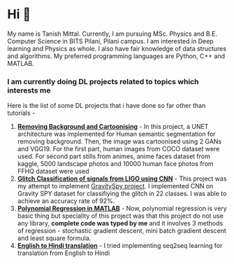 # Hi 👋


My name is Tanish Mittal. Currently, I am pursuing MSc. Physics and B.E. Computer Science in BITS Pilani, Pilani campus.
I am interested in Deep learning and Physics as whole. I also have fair knowledge of data structures and algorithms. My preferred programming languages are Python, C++ and MATLAB.

### I am currently doing DL projects related to topics which interests me
Here is the list of some DL projects that i have done so far other than tutorials - 
1. **[Removing Background and Cartoonising](https://github.com/Tanish-4067/BackgroundRemoverCartooniser)** - In this project, a UNET architecture was implemented for Human semantic segmentation for removing background. Then, the image was cartoonised using 2 GANs and VGG19. For the first part, human images from COCO dataset were used. For second part stills from animes, anime faces dataset from kaggle, 5000 landscape photos and 10000 human face photos from  FFHQ dataset were used
2. **[Glitch Classification of signals from LIGO using CNN](https://www.kaggle.com/tanishmittal/glitchclassificationligodetector/edit)** - This project was my attempt to implement [GravitySpy project](https://arxiv.org/abs/1611.04596). I implemented CNN on Gravity SPY dataset for classifiying the glitch in 22 classes. I was able to achieve an accuracy rate of 92%.
3. **[Polynomial Regression in MATLAB](https://github.com/Tanish-4067/AdvancedPolynomialRegression)** - Now, polynomial regression is very basic thing but speciality of this project was that this project do not use any library, **complete code was typed by me** and it involves 3 methods of regression - stochastic gradient descent, mini batch gradient descent and least square formula.
4. **[English to Hindi translation](https://colab.research.google.com/drive/1c390HBpPYeKaVprbr_hf97qx5rEcE6HG)** - I tried implementing seq2seq learning for translation from English to Hindi
